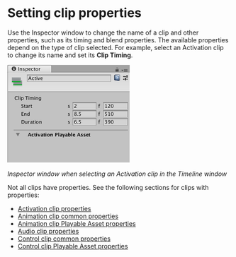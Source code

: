 # Setting clip properties

Use the Inspector window to change the name of a clip and other properties, such as its timing and blend properties. The available properties depend on the type of clip selected. For example, select an Activation clip to change its name and set its **Clip Timing**.

![Inspector window when selecting an Activation clip in the Timeline window](images/timeline_inspector_activation_clip.png)

_Inspector window when selecting an Activation clip in the Timeline window_

Not all clips have properties. See the following sections for clips with properties:

* [Activation clip properties](insp_clp_act.md)
* [Animation clip common properties](insp_clp_anim_com.md)
* [Animation clip Playable Asset properties](insp_clp_anim_plyb.md)
* [Audio clip properties](insp_clp_aud.md)
* [Control clip common properties](insp_clp_ctrl_com.md)
* [Control clip Playable Asset properties](insp_clp_ctrl_plyb.md)
